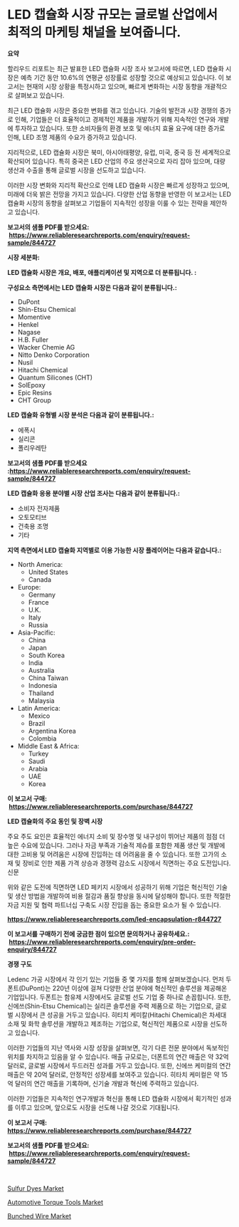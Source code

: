 <p><h1>LED 캡슐화 시장 규모는 글로벌 산업에서 최적의 마케팅 채널을 보여줍니다.</h1></p><p><strong>요약</strong></p>
<p><p>할리우드 리포트는 최근 발표한 LED 캡슐화 시장 조사 보고서에 따르면, LED 캡슐화 시장은 예측 기간 동안 10.6%의 연평균 성장률로 성장할 것으로 예상되고 있습니다. 이 보고서는 현재의 시장 상황을 특정시하고 있으며, 빠르게 변화하는 시장 동향을 개괄적으로 살펴보고 있습니다.</p><p>최근 LED 캡슐화 시장은 중요한 변화를 겪고 있습니다. 기술의 발전과 시장 경쟁의 증가로 인해, 기업들은 더 효율적이고 경제적인 제품을 개발하기 위해 지속적인 연구와 개발에 투자하고 있습니다. 또한 소비자들의 환경 보호 및 에너지 효율 요구에 대한 증가로 인해, LED 조명 제품의 수요가 증가하고 있습니다.</p><p>지리적으로, LED 캡슐화 시장은 북미, 아시아태평양, 유럽, 미국, 중국 등 전 세계적으로 확산되어 있습니다. 특히 중국은 LED 산업의 주요 생산국으로 자리 잡아 있으며, 대량 생산과 수출을 통해 글로벌 시장을 선도하고 있습니다.</p><p>이러한 시장 변화와 지리적 확산으로 인해 LED 캡슐화 시장은 빠르게 성장하고 있으며, 미래에 더욱 밝은 전망을 가지고 있습니다. 다양한 산업 동향을 반영한 이 보고서는 LED 캡슐화 시장의 동향을 살펴보고 기업들이 지속적인 성장을 이룰 수 있는 전략을 제안하고 있습니다.</p></p>
<p><strong>보고서의 샘플 PDF를 받으세요: &nbsp;<a href="https://www.reliableresearchreports.com/enquiry/request-sample/844727">https://www.reliableresearchreports.com/enquiry/request-sample/844727</a></strong></p>
<p><strong>시장 세분화:</strong></p>
<p><strong> LED 캡슐화 시장은 개요, 배포, 애플리케이션 및 지역으로 더 분류됩니다. :</strong></p>
<p><strong>구성요소 측면에서는 LED 캡슐화 시장은 다음과 같이 분류됩니다.:</strong></p>
<p><ul><li>DuPont</li><li>Shin-Etsu Chemical</li><li>Momentive</li><li>Henkel</li><li>Nagase</li><li>H.B. Fuller</li><li>Wacker Chemie AG</li><li>Nitto Denko Corporation</li><li>Nusil</li><li>Hitachi Chemical</li><li>Quantum Silicones (CHT)</li><li>SolEpoxy</li><li>Epic Resins</li><li>CHT Group</li></ul></p>
<p><strong> LED 캡슐화 유형별 시장 분석은 다음과 같이 분류됩니다.:</strong></p>
<p><ul><li>에폭시</li><li>실리콘</li><li>폴리우레탄</li></ul></p>
<p><strong>보고서의 샘플 PDF를 받으세요 :<a href="https://www.reliableresearchreports.com/enquiry/request-sample/844727">https://www.reliableresearchreports.com/enquiry/request-sample/844727</a></strong></p>
<p><strong> LED 캡슐화 응용 분야별 시장 산업 조사는 다음과 같이 분류됩니다.:</strong></p>
<p><ul><li>소비자 전자제품</li><li>오토모티브</li><li>건축용 조명</li><li>기타</li></ul></p>
<p><strong>지역 측면에서 LED 캡슐화 지역별로 이용 가능한 시장 플레이어는 다음과 같습니다.:</strong></p>
<p><ul>
    <li>
        North America:
        <ul>
            <li>United States</li>
            <li>Canada</li>
        </ul>
    </li>
    <li>
        Europe:
        <ul>
            <li>Germany</li>
            <li>France</li>
            <li>U.K.</li>
            <li>Italy</li>
            <li>Russia</li>
        </ul>
    </li>
    <li>
        Asia-Pacific:
        <ul>
            <li>China</li>
            <li>Japan</li>
            <li>South Korea</li>
            <li>India</li>
            <li>Australia</li>
            <li>China Taiwan</li>
            <li>Indonesia</li>
            <li>Thailand</li>
            <li>Malaysia</li>
        </ul>
    </li>
    <li>
        Latin America:
        <ul>
            <li>Mexico</li>
            <li>Brazil</li>
            <li>Argentina Korea</li>
            <li>Colombia</li>
        </ul>
    </li>
    <li>
        Middle East & Africa:
        <ul>
            <li>Turkey</li>
            <li>Saudi</li>
            <li>Arabia</li>
            <li>UAE</li>
            <li>Korea</li>
        </ul>
    </li>
    </ul></p>
<p><strong>이 보고서 구매: &nbsp;<a href="https://www.reliableresearchreports.com/purchase/844727">https://www.reliableresearchreports.com/purchase/844727</a></strong></p>
<p><strong>LED 캡슐화의 주요 동인 및 장벽 시장</strong></p>
<p><p>주요 주도 요인은 효율적인 에너지 소비 및 장수명 및 내구성이 뛰어난 제품의 점점 더 높은 수요에 있습니다. 그러나 자금 부족과 기술적 제슈를 포함한 제품 생산 및 개발에 대한 고비용 및 어려움은 시장에 진입하는 데 어려움을 줄 수 있습니다. 또한 고가의 소재 및 장비로 인한 제품 가격 상승과 경쟁력 감소도 시장에서 직면하는 주요 도전입니다.신문</p><p>위와 같은 도전에 직면하면 LED 페키지 시장에서 성공하기 위해 기업은 혁신적인 기술 및 생산 방법을 개발하여 비용 절감과 품질 향상을 동시에 달성해야 합니다. 또한 적절한 자금 지원 및 협력 파트너십 구축도 시장 진입을 돕는 중요한 요소가 될 수 있습니다.</p></p>
<p><strong><a href="https://www.reliableresearchreports.com/led-encapsulation-r844727">https://www.reliableresearchreports.com/led-encapsulation-r844727</a></strong></p>
<p><strong>이 보고서를 구매하기 전에 궁금한 점이 있으면 문의하거나 공유하세요.: &nbsp;<a href="https://www.reliableresearchreports.com/enquiry/pre-order-enquiry/844727">https://www.reliableresearchreports.com/enquiry/pre-order-enquiry/844727</a></strong></p>
<p><strong>경쟁 구도</strong></p>
<p><p>Ledenc 가공 시장에서 각 인기 있는 기업들 중 몇 가지를 함께 살펴보겠습니다. 먼저 두폰트(DuPont)는 220년 이상에 걸쳐 다양한 산업 분야에 혁신적인 솔루션을 제공해온 기업입니다. 두폰트는 함유제 시장에서도 글로벌 선도 기업 중 하나로 손꼽힙니다. 또한, 신에쓰(Shin-Etsu Chemical)는 실리콘 솔루션을 주력 제품으로 하는 기업으로, 글로벌 시장에서 큰 성공을 거두고 있습니다. 히티치 케미칼(Hitachi Chemical)은 차세대 소재 및 화학 솔루션을 개발하고 제조하는 기업으로, 혁신적인 제품으로 시장을 선도하고 있습니다.</p><p>이러한 기업들의 지난 역사와 시장 성장을 살펴보면, 각기 다른 전문 분야에서 독보적인 위치를 차지하고 있음을 알 수 있습니다. 매출 규모로는, 더폰트의 연간 매출은 약 32억 달러로, 글로벌 시장에서 두드러진 성과를 거두고 있습니다. 또한, 신에쓰 케미컬의 연간 매출은 약 20억 달러로, 안정적인 성장세를 보여주고 있습니다. 히타치 케미컬은 약 15억 달러의 연간 매출을 기록하며, 신기술 개발과 혁신에 주력하고 있습니다.</p><p>이러한 기업들은 지속적인 연구개발과 혁신을 통해 LED 캡슐화 시장에서 획기적인 성과를 이루고 있으며, 앞으로도 시장을 선도해 나갈 것으로 기대됩니다.</p></p>
<p><strong>이 보고서 구매: &nbsp; <a href="https://www.reliableresearchreports.com/purchase/844727">https://www.reliableresearchreports.com/purchase/844727</a></strong></p>
<p><strong>보고서의 샘플 PDF를 받으세요: &nbsp;<a href="https://www.reliableresearchreports.com/enquiry/request-sample/844727">https://www.reliableresearchreports.com/enquiry/request-sample/844727</a></strong><strong></strong></p>
<p>&nbsp;</p>
<p><p><a href="https://www.linkedin.com/pulse/sulfur-dyes-market-size-examines-its-scope-primary-focus-growth-vavmc?trackingId=xUFx4RGYNb5HAh3LNqs7qA%3D%3D">Sulfur Dyes Market</a></p><p><a href="https://www.linkedin.com/pulse/automotive-torque-tools-market-size-share-amp-trends-analysis-cg9hf?trackingId=UjveWnEUIT5zS%2BNyhvkiug%3D%3D">Automotive Torque Tools Market</a></p><p><a href="https://www.linkedin.com/pulse/bunched-wire-market-research-report-provides-critical-insights-9kgxf?trackingId=SUt5WASl4cZO5R5Lx5DuTA%3D%3D">Bunched Wire Market</a></p></p>